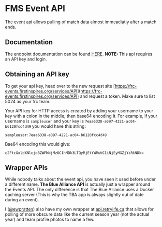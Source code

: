 # FMS Event API
The event api allows pulling of match data almost immeadiatly after a match ends.

## Documentation
The endpoint documentation can be found [HERE](https://frcevents2.docs.apiary.io/#). **NOTE:** This api requires an API key and login.

## Obtaining an API key
To get your api key, head over to the new request site [https://frc-events.firstinspires.org/services/API](https://frc-events.firstinspires.org/services/API) and request a token. Make sure to list 5024 as your frc team.

Your API key for HTTP access is created by adding your username to your key with a colon in the middle, then base64 encoding it. For example, if your username is `sampleuser` and your key is `7eaa6338-a097-4221-ac04-b6120fcc4d49` you would have this string:
```
sampleuser:7eaa6338-a097-4221-ac04-b6120fcc4d49
```

Bae64 encoding this would give:
```
c2FtcGxldXNlcjo3ZWFhNjMzOC1hMDk3LTQyMjEtYWMwNC1iNjEyMGZjYzRkNDk=
```

## Wrapper APIs
While nobody talks about the event api, you have seen it used before under a different name. **The Blue Alliance API** is actually just a wrapper around the Events API. The only difference is that The Blue Alliance uses a Docker caching server (This is why the TBA app is always slightly out of date during an event).

I ([@ewpratten](https://github.com/ewpratten)) also have my own wrapper at [api.retrylife.ca](https://api.retrylife.ca/frc) that allows for polling of more obscure data like the current season year (not the actual year) and team profile photos to name a few.
